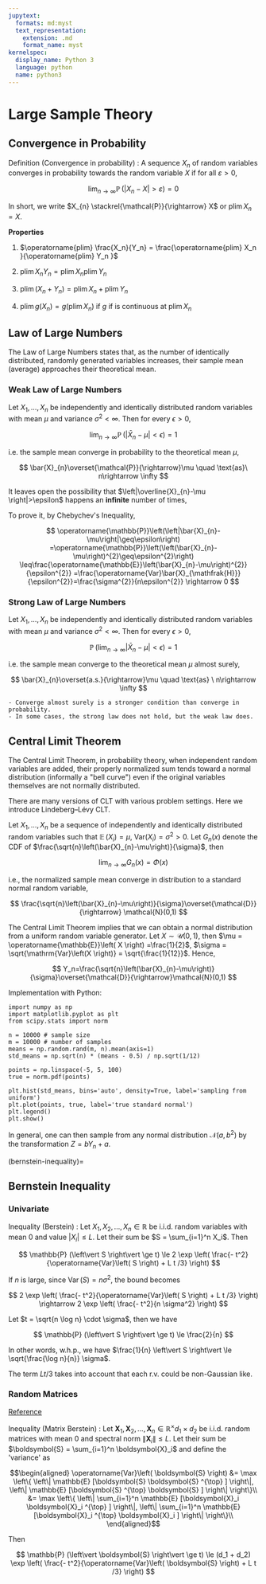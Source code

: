 ```yaml
---
jupytext:
  formats: md:myst
  text_representation:
    extension: .md
    format_name: myst
kernelspec:
  display_name: Python 3
  language: python
  name: python3
---
```



# Large Sample Theory


## Convergence in Probability

Definition (Convergence in probability)
: A sequence ${X_n}$ of random variables converges in probability towards the random variable $X$ if for all $\varepsilon > 0$,

  $$
  \lim _{n \rightarrow \infty} \operatorname{\mathbb{P}}\left(\left|X_{n}-X\right|>\varepsilon\right)=0
  $$

In short, we write $X_{n} \stackrel{\mathcal{P}}{\rightarrow} X$ or $\operatorname{plim} X_{n}=X$.

**Properties**

1. $\operatorname{plim} \frac{X_n}{Y_n}   = \frac{\operatorname{plim} X_n }{\operatorname{plim} Y_n }$

1. $\operatorname{plim} X_nY_n  = \operatorname{plim} X_n  \operatorname{plim} Y_n$

1. $\operatorname{plim} (X_n+Y_n)  = \operatorname{plim} X_n  + \operatorname{plim} Y_n$

1. $\operatorname{plim} g(X_n)  = g(\operatorname{plim} X_n )$ if $g$ if is continuous at $\operatorname{plim} X_n$



## Law of Large Numbers

The Law of Large Numbers states that, as the number of identically distributed, randomly generated variables increases, their sample mean (average) approaches their theoretical mean.


### Weak Law of Large Numbers

Let $X_1, \ldots, X_n$ be independently and identically distributed random variables with mean $\mu$ and variance $\sigma^{2}<\infty$.
Then for every $\epsilon>0$,

$$
\lim_{n\rightarrow\infty}\operatorname{\mathbb{P}}\left(\left|\bar{X}_{n}-\mu\right|<\epsilon\right)=1
$$

i.e. the sample mean converge in probability to the theoretical mean $\mu$,

$$
\bar{X}_{n}\overset{\mathcal{P}}{\rightarrow}\mu \quad \text{as}\ n\rightarrow \infty
$$

It leaves open the possibility that $\left|\overline{X}_{n}-\mu \right|>\epsilon$  happens an **infinite** number of times,

To prove it, by Chebychev's Inequality,

$$
\operatorname{\mathbb{P}}\left(\left|\bar{X}_{n}-\mu\right|\geq\epsilon\right)
=\operatorname{\mathbb{P}}\left(\left(\bar{X}_{n}-\mu\right)^{2}\geq\epsilon^{2}\right)
\leq\frac{\operatorname{\mathbb{E}}\left(\bar{X}_{n}-\mu\right)^{2}}{\epsilon^{2}}
=\frac{\operatorname{Var}\bar{X}_{\mathfrak{H}}}{\epsilon^{2}}=\frac{\sigma^{2}}{n\epsilon^{2}} \rightarrow 0
$$



### Strong Law of Large Numbers

Let $X_1, \ldots, X_n$ be independently and identically distributed random variables with mean $\mu$ and variance $\sigma^{2}<\infty$.
Then for every $\epsilon>0$,

$$
\operatorname{\mathbb{P}}\left(\lim_{n\rightarrow\infty}\left|\bar{X}_{n}-\mu\right|<\epsilon\right)=1
$$

i.e. the sample mean converge to the theoretical mean $\mu$ almost surely,

$$
\bar{X}_{n}\overset{a.s.}{\rightarrow}\mu \quad \text{as} \ n\rightarrow \infty
$$

```{note}
- Converge almost surely is a stronger condition than converge in probability.
- In some cases, the strong law does not hold, but the weak law does.
```

## Central Limit Theorem

The Central Limit Theorem, in probability theory, when independent random variables are added, their properly normalized sum tends toward a normal distribution (informally a "bell curve") even if the original variables themselves are not normally distributed.

There are many versions of CLT with various problem settings. Here we introduce Lindeberg–Lévy CLT.

Let $X_1, \ldots, X_n$ be a sequence of independently and identically distributed random variables such that
$\operatorname{\mathbb{E}}\left( X_{i} \right)=\mu$, $\mathrm{Var}\left( X_{i} \right)=\sigma^{2}>0$. Let $G_{n}(x)$ denote
the CDF of $\frac{\sqrt{n}\left(\bar{X}_{n}-\mu\right)}{\sigma}$,
then

$$
\lim_{n\rightarrow\infty}G_{n}(x)=\Phi(x)
$$

i.e., the normalized sample mean converge in distribution to a standard normal random variable,


$$
\frac{\sqrt{n}\left(\bar{X}_{n}-\mu\right)}{\sigma}\overset{\mathcal{D}}{\rightarrow} \mathcal{N}(0,1)
$$

The Central Limit Theorem implies that we can obtain a normal distribution from a uniform random variable generator. Let  $X\sim \mathcal{U}(0,1)$, then $\mu = \operatorname{\mathbb{E}}\left( X \right) =\frac{1}{2}$, $\sigma = \sqrt{\mathrm{Var}\left(X \right)} = \sqrt{\frac{1}{12}}$. Hence,

$$
Y_n=\frac{\sqrt{n}\left(\bar{X}_{n}-\mu\right)}{\sigma}\overset{\mathcal{D}}{\rightarrow}\mathcal{N}(0,1)
$$

Implementation with Python:

```{code-cell}
import numpy as np
import matplotlib.pyplot as plt
from scipy.stats import norm

n = 10000 # sample size
m = 10000 # number of samples
means = np.random.rand(m, n).mean(axis=1)
std_means = np.sqrt(n) * (means - 0.5) / np.sqrt(1/12)

points = np.linspace(-5, 5, 100)
true = norm.pdf(points)

plt.hist(std_means, bins='auto', density=True, label='sampling from uniform')
plt.plot(points, true, label='true standard normal')
plt.legend()
plt.show()
```

In general, one can then sample from any normal distribution $\mathcal{N}(a,b^2)$ by the transformation $Z = bY_n+a$.

(bernstein-inequality)=
## Bernstein Inequality

### Univariate

Inequality (Berstein)
: Let $X_1, X_2, \ldots, X_n \in \mathbb{R}$ be i.i.d. random variables with mean 0 and value $\left\vert X_i \right\vert \le L$. Let their sum be $S = \sum_{i=1}^n X_i$. Then

  $$
  \mathbb{P} (\left\vert S \right\vert \ge t)  \le 2 \exp \left( \frac{- t^2}{\operatorname{Var}\left( S \right) + L t /3}  \right)
  $$

If $n$ is large, since $\operatorname{Var}\left( S \right) = n \sigma^2$, the bound becomes

$$
2 \exp \left( \frac{- t^2}{\operatorname{Var}\left( S \right) + L t /3}  \right) \rightarrow 2 \exp \left( \frac{- t^2}{n \sigma^2}  \right)
$$

Let $t = \sqrt{n \log n} \cdot \sigma$, then we have

$$
\mathbb{P} (\left\vert S \right\vert \ge t)  \le \frac{2}{n}
$$

In other words, w.h.p., we have $\frac{1}{n} \left\vert S \right\vert \le \sqrt{\frac{\log n}{n}} \sigma$.

The term $Lt/3$ takes into account that each r.v. could be non-Gaussian like.

### Random Matrices

[Reference](https://arxiv.org/pdf/1501.01571.pdf)

Inequality (Matrix Berstein)
: Let $\boldsymbol{X}_1, \boldsymbol{X}_2, \ldots, \boldsymbol{X}_n \in \mathbb{R} ^\times {d_1 \times d_2}$ be i.i.d. random matrices with mean 0 and spectral norm $\left\| \boldsymbol{X} _i \right\|  \le L$. Let their sum be $\boldsymbol{S} = \sum_{i=1}^n \boldsymbol{X}_i$ and define the 'variance' as

  $$\begin{aligned}
  \operatorname{Var}\left( \boldsymbol{S} \right)
  &= \max \left\{ \left\| \mathbb{E} [\boldsymbol{S} \boldsymbol{S} ^{\top} ]  \right\|, \left\| \mathbb{E} [\boldsymbol{S} ^{\top} \boldsymbol{S} ]  \right\|   \right\}\\
  &= \max \left\{ \left\| \sum_{i=1}^n \mathbb{E} [\boldsymbol{X}_i \boldsymbol{X}_i ^{\top} ]  \right\|, \left\| \sum_{i=1}^n \mathbb{E} [\boldsymbol{X}_i ^{\top} \boldsymbol{X}_i ]  \right\|   \right\}\\
  \end{aligned}$$

  Then

  $$
  \mathbb{P} (\left\vert \boldsymbol{S}  \right\vert \ge t)  \le (d_1 + d_2) \exp \left( \frac{- t^2}{\operatorname{Var}\left( \boldsymbol{S} \right) + L t /3}  \right)
  $$
